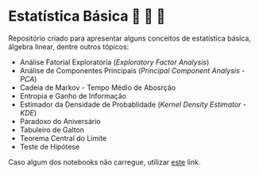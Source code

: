 # Estatística Básica :dart: :notebook: :mag_right:

Repositório criado para apresentar alguns conceitos de estatística básica, álgebra linear, dentre outros tópicos:

- Análise Fatorial Exploratória (*Exploratory Factor Analysis*)
- Análise de Componentes Principais (*Principal Component Analysis - PCA*)
- Cadeia de Markov - Tempo Médio de Abosrção
- Entropia e Ganho de Informação
- Estimador da Densidade de Probablidade (*Kernel Density Estimator - KDE*)
- Paradoxo do Aniversário
- Tabuleiro de Galton
- Teorema Central do Limite
- Teste de Hipótese

Caso algum dos notebooks não carregue, utilizar [este](https://nbviewer.jupyter.org/) link.
